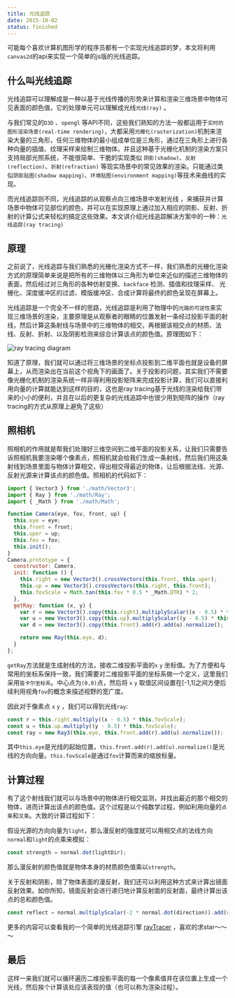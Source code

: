 ```yaml
---
title: 光线追踪
date: 2015-10-02
status: finished
---
```



可能每个喜欢计算机图形学的程序员都有一个实现光线追踪的梦，本文将利用`canvas2d`的api来实现一个简单的js版的光线追踪。

## 什么叫光线追踪

光线追踪可以理解成是一种以基于光线传播的形势来计算和渲染三维场景中物体可见表面的颜色值，它的处理单元可以理解成光线`光线(ray)` 。

与我们常见的`D3D` 、`opengl` 等API不同，这些我们熟知的方法一般都运用于`实时的图形渲染场景(real-time rendering)`，大都采用`光栅化(rasterization)`机制来渲染大量的三角形，任何三维物体的最小组成单位是三角形，通过在三角形上进行各种向量的插值、纹理采样来绘制三维物体。并且这种基于光栅化机制的渲染方案只支持局部光照系统，不能很简单、干脆的实现类似 `阴影(shadow)`、`反射(reflection)`、`折射(refraction)` 等现实场景中的常见效果的渲染。只能通过类似`阴影贴图(shadow mapping)`、`环境贴图(environment mapping)`等技术来曲线的实现。

而光线追踪则不同，光线追踪的从观察点向三维场景中发射光线 ，来捕获并计算场景中物体可见部位的颜色，并可以在实现原理上通过加入相应的阴影、反射、折射的计算公式来轻松的搞定这些效果。本文讲介绍光线追踪解决方案中的一种：`光线追踪(ray tracing)` 

## 原理 

之前说了，光线追踪与我们熟悉的光栅化渲染方式不一样，我们熟悉的光栅化渲染方式的原理简单来说是把所有的三维物体以三角形为单位来近似的描述三维物体的表面，然后经过对三角形的各种仿射变换、`backface` 检测、插值和纹理采样、 光栅化、深度缓冲区的过滤、模版缓冲区、合成计算将最终的颜色呈现在屏幕上。

光线追踪是一个完全不一样的思路，光线追踪是利用了物理中的`光路的可逆性`来实现三维场景的渲染，主要原理是从观察者的眼睛的位置发射一条经过投影平面的射线，然后计算这条射线与场景中的三维物体的相交，再根据该相交点的材质、法线、反射、折射、以及阴影检测来综合计算该点的颜色值。原理图如下：

![ray tracing diagram][ray-tracing]



知道了原理，我们就可以通过将三维场景的坐标点投影到二维平面也就是设备的屏幕上，从而渲染出在当前这个视角下的画面了。关于投影的问题，其实我们不需要像光栅化机制的渲染系统一样非得利用投影矩阵来完成投影计算，我们可以直接利用向量的计算就能达到这样的目的，这也是ray tracing基于光线的渲染给我们带来的小小的便利，并且在以后的更复杂的光线追踪中也很少用到矩阵的操作（ray tracing的方式从原理上避免了这些）



## 照相机

照相机的作用就是帮我们处理好三维空间到二维平面的投影关系，让我们只需要告诉照相机我要渲染哪个像素点，照相机就会给我们生成一条射线，然后我们用这条射线到场景里面与物体计算相交，得出相交得最近的物体，让后根据法线、光源、反射光源来计算该点的颜色值。照相机的代码如下：

```js
import { Vector3 } from './math/Vector3';
import { Ray } from './math/Ray';
import { _Math } from './math/Math';

function Camera(eye, fov, front, up) {
  this.eye = eye;
  this.front = front;
  this.uper = up;
  this.fov = fov;
  this.init();
}
Camera.prototype = {
  constructor: Camera,
  init: function () {
    this.right = new Vector3().crossVectors(this.front, this.uper);
    this.up = new Vector3().crossVectors(this.right, this.front);
    this.fovScale = Math.tan(this.fov * 0.5 * _Math.DTR) * 2;
  },
  getRay: function (x, y) {
    var r = new Vector3().copy(this.right).multiplyScalar((x - 0.5) * this.fovScale);
    var u = new Vector3().copy(this.up).multiplyScalar((y - 0.5) * this.fovScale);
    var d = new Vector3().copy(this.front).add(r).add(u).normalize();

    return new Ray(this.eye, d);
  }
};
```

`getRay`方法就是生成射线的方法，接收二维投影平面的`x` `y` 坐标值。为了方便和与常用的坐标系保持一致，我们需要对二维投影平面的坐标系做一个定义，这里我们采用`笛卡尔坐标系`。中心点为`(0,0)`点，然后将 `x` `y` 取值区间设置在[-1,1]之间方便后续利用视角`fov`的概念来描述视野的宽广度。

因此对于像素点 `x` `y` ，我们可以得到光线`ray`:

```js
const r = this.right.multiply((x - 0.5) * this.fovScale);
const u = this.up.multiply((y - 0.5) * this.fovScale);
const ray = new Ray3(this.eye, this.front.add(r).add(u).normalize());
```

其中`this.eye`是光线的起始位置，`this.front.add(r).add(u).normalize()`是光线的方向向量。`this.fovScale`是通过`fov`计算而来的缩放标量。



## 计算过程

有了这个射线我们就可以与场景中的物体进行相交监测，并找出最近的那个相交的物体，进而计算出该点的颜色值。这个过程是以个纯数学过程，例如利用向量的`点乘`和`叉乘`。大致的计算过程如下：

假设光源的方向向量为`light`，那么漫反射的强度就可以用相交点的法线方向`normal`和`light`的点乘来模拟：

```js
const strength = normal.dot(lightDir);
```

那么漫反射的颜色值就是物体本身的材质颜色值乘以`strength`。

关于反射和阴影，除了物体表面的漫反射，我们还可以利用这种方式来计算出镜面反射效果。如你所知，镜面反射会进行递归地计算反射面的反射面，最终计算出该点的总和颜色值。

```js
const reflect = normal.multiplyScalar(-2 * normal.dot(direction)).add(ray.direction)
```

更多的内容可以查看我的一个简单的光线追踪引擎 [rayTracer][rayTracer] ，喜欢的求star～～～



## 最后

这样一来我们就可以循环遍历二维投影平面的每一个像素值并在该位置上生成一个光线，然后挨个计算该处应该表现的值（也可以称为渲染过程）。

[ray-tracing]: https://jasonchen1982.github.io/blog/source/raytracing/raytracediagram.png	"ray tracing diagram"
[rayTracer]: https://github.com/jasonChen1982/rayTracer	"ray tracing engine"

